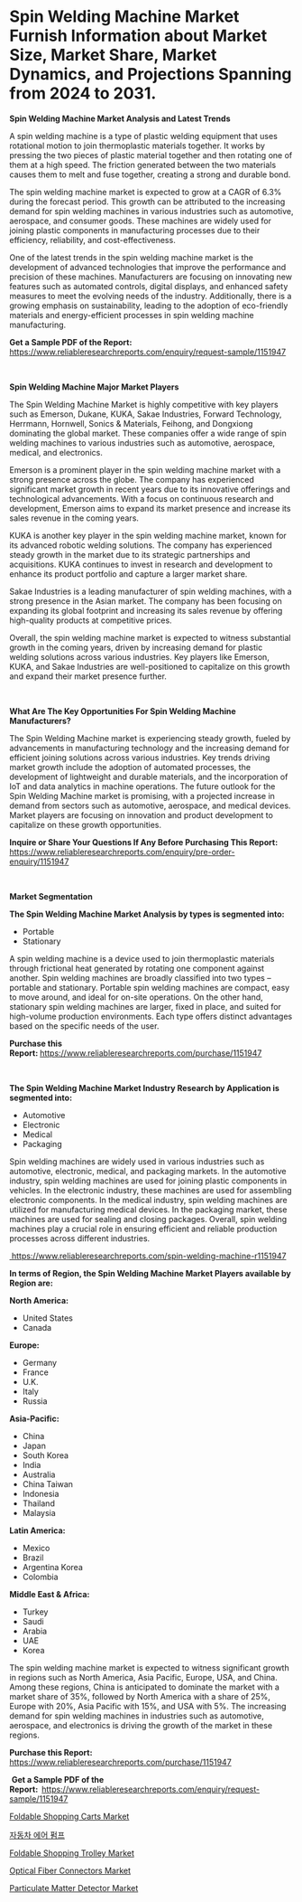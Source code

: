 <p><h1>Spin Welding Machine Market Furnish Information about Market Size, Market Share, Market Dynamics, and Projections Spanning from 2024 to 2031.</h1></p><p><strong>Spin Welding Machine Market Analysis and Latest Trends</strong></p>
<p><p>A spin welding machine is a type of plastic welding equipment that uses rotational motion to join thermoplastic materials together. It works by pressing the two pieces of plastic material together and then rotating one of them at a high speed. The friction generated between the two materials causes them to melt and fuse together, creating a strong and durable bond.</p><p>The spin welding machine market is expected to grow at a CAGR of 6.3% during the forecast period. This growth can be attributed to the increasing demand for spin welding machines in various industries such as automotive, aerospace, and consumer goods. These machines are widely used for joining plastic components in manufacturing processes due to their efficiency, reliability, and cost-effectiveness.</p><p>One of the latest trends in the spin welding machine market is the development of advanced technologies that improve the performance and precision of these machines. Manufacturers are focusing on innovating new features such as automated controls, digital displays, and enhanced safety measures to meet the evolving needs of the industry. Additionally, there is a growing emphasis on sustainability, leading to the adoption of eco-friendly materials and energy-efficient processes in spin welding machine manufacturing.</p></p>
<p><strong>Get a Sample PDF of the Report:&nbsp;</strong> <a href="https://www.reliableresearchreports.com/enquiry/request-sample/1151947">https://www.reliableresearchreports.com/enquiry/request-sample/1151947</a></p>
<p>&nbsp;</p>
<p><strong>Spin Welding Machine Major Market Players</strong></p>
<p><p>The Spin Welding Machine Market is highly competitive with key players such as Emerson, Dukane, KUKA, Sakae Industries, Forward Technology, Herrmann, Hornwell, Sonics & Materials, Feihong, and Dongxiong dominating the global market. These companies offer a wide range of spin welding machines to various industries such as automotive, aerospace, medical, and electronics.</p><p>Emerson is a prominent player in the spin welding machine market with a strong presence across the globe. The company has experienced significant market growth in recent years due to its innovative offerings and technological advancements. With a focus on continuous research and development, Emerson aims to expand its market presence and increase its sales revenue in the coming years.</p><p>KUKA is another key player in the spin welding machine market, known for its advanced robotic welding solutions. The company has experienced steady growth in the market due to its strategic partnerships and acquisitions. KUKA continues to invest in research and development to enhance its product portfolio and capture a larger market share.</p><p>Sakae Industries is a leading manufacturer of spin welding machines, with a strong presence in the Asian market. The company has been focusing on expanding its global footprint and increasing its sales revenue by offering high-quality products at competitive prices.</p><p>Overall, the spin welding machine market is expected to witness substantial growth in the coming years, driven by increasing demand for plastic welding solutions across various industries. Key players like Emerson, KUKA, and Sakae Industries are well-positioned to capitalize on this growth and expand their market presence further.</p></p>
<p>&nbsp;</p>
<p><strong>What Are The Key Opportunities For Spin Welding Machine Manufacturers?</strong></p>
<p><p>The Spin Welding Machine market is experiencing steady growth, fueled by advancements in manufacturing technology and the increasing demand for efficient joining solutions across various industries. Key trends driving market growth include the adoption of automated processes, the development of lightweight and durable materials, and the incorporation of IoT and data analytics in machine operations. The future outlook for the Spin Welding Machine market is promising, with a projected increase in demand from sectors such as automotive, aerospace, and medical devices. Market players are focusing on innovation and product development to capitalize on these growth opportunities.</p></p>
<p><strong>Inquire or Share Your Questions If Any Before Purchasing This Report:</strong> <a href="https://www.reliableresearchreports.com/enquiry/pre-order-enquiry/1151947">https://www.reliableresearchreports.com/enquiry/pre-order-enquiry/1151947</a></p>
<p>&nbsp;</p>
<p><strong>Market Segmentation</strong></p>
<p><strong>The Spin Welding Machine Market Analysis by types is segmented into:</strong></p>
<p><ul><li>Portable</li><li>Stationary</li></ul></p>
<p><p>A spin welding machine is a device used to join thermoplastic materials through frictional heat generated by rotating one component against another. Spin welding machines are broadly classified into two types – portable and stationary. Portable spin welding machines are compact, easy to move around, and ideal for on-site operations. On the other hand, stationary spin welding machines are larger, fixed in place, and suited for high-volume production environments. Each type offers distinct advantages based on the specific needs of the user.</p></p>
<p><strong>Purchase this Report:&nbsp;</strong><a href="https://www.reliableresearchreports.com/purchase/1151947">https://www.reliableresearchreports.com/purchase/1151947</a></p>
<p>&nbsp;</p>
<p><strong>The Spin Welding Machine Market Industry Research by Application is segmented into:</strong></p>
<p><ul><li>Automotive</li><li>Electronic</li><li>Medical</li><li>Packaging</li></ul></p>
<p><p>Spin welding machines are widely used in various industries such as automotive, electronic, medical, and packaging markets. In the automotive industry, spin welding machines are used for joining plastic components in vehicles. In the electronic industry, these machines are used for assembling electronic components. In the medical industry, spin welding machines are utilized for manufacturing medical devices. In the packaging market, these machines are used for sealing and closing packages. Overall, spin welding machines play a crucial role in ensuring efficient and reliable production processes across different industries.</p></p>
<p><a href="https://www.reliableresearchreports.com/spin-welding-machine-r1151947">&nbsp;https://www.reliableresearchreports.com/spin-welding-machine-r1151947</a></p>
<p><strong>In terms of Region, the Spin Welding Machine Market Players available by Region are:</strong></p>
<p>
    <p> <strong> North America: </strong>
        <ul>
            <li>United States</li>
            <li>Canada</li>
        </ul>
        </p> 
    <p> <strong> Europe: </strong>
        <ul>
            <li>Germany</li>
            <li>France</li>
            <li>U.K.</li>
            <li>Italy</li>
            <li>Russia</li>
        </ul>
        </p> 
    <p> <strong> Asia-Pacific: </strong>
        <ul>
            <li>China</li>
            <li>Japan</li>
            <li>South Korea</li>
            <li>India</li>
            <li>Australia</li>
            <li>China Taiwan</li>
            <li>Indonesia</li>
            <li>Thailand</li>
            <li>Malaysia</li>
        </ul>
        </p> 
    <p> <strong> Latin America: </strong>
        <ul>
            <li>Mexico</li>
            <li>Brazil</li>
            <li>Argentina Korea</li>
            <li>Colombia</li>
        </ul>
        </p> 
    <p> <strong> Middle East & Africa: </strong>
        <ul>
            <li>Turkey</li>
            <li>Saudi</li>
            <li>Arabia</li>
            <li>UAE</li>
            <li>Korea</li>
        </ul>
    </p>
    </p>
<p><p>The spin welding machine market is expected to witness significant growth in regions such as North America, Asia Pacific, Europe, USA, and China. Among these regions, China is anticipated to dominate the market with a market share of 35%, followed by North America with a share of 25%, Europe with 20%, Asia Pacific with 15%, and USA with 5%. The increasing demand for spin welding machines in industries such as automotive, aerospace, and electronics is driving the growth of the market in these regions.</p></p>
<p><strong>Purchase this Report: </strong><a href="https://www.reliableresearchreports.com/purchase/1151947">https://www.reliableresearchreports.com/purchase/1151947</a></p>
<p>&nbsp;<strong>Get a Sample PDF of the Report:&nbsp;&nbsp;</strong><a href="https://www.reliableresearchreports.com/enquiry/request-sample/1151947">https://www.reliableresearchreports.com/enquiry/request-sample/1151947</a></p>
<p><strong></strong></p>
<p><p><a href="https://github.com/pennyaldbrittonh658/Market-Research-Report-List-1/blob/main/foldable-shopping-carts-market.md">Foldable Shopping Carts Market</a></p><p><a href="https://github.com/romeshmittrochakma11/Market-Research-Report-List-1/blob/main/5886232168247.md">자동차 에어 펌프</a></p><p><a href="https://github.com/dmmanir420/Market-Research-Report-List-1/blob/main/foldable-shopping-trolley-market.md">Foldable Shopping Trolley Market</a></p><p><a href="https://www.linkedin.com/pulse/optical-fiber-connectors-market-size-growing-cagr-390-report-covers-0iilf?trackingId=bWm3lMjqoNw8elVwGA%2F%2Fvg%3D%3D">Optical Fiber Connectors Market</a></p><p><a href="https://www.linkedin.com/pulse/particulate-matter-detector-market-forecasts-trends-impact-analysis-tonbf?trackingId=k59GT0WJ9JwpVXLkXsQW%2Bg%3D%3D">Particulate Matter Detector Market</a></p></p>